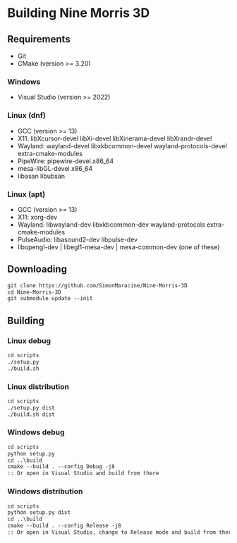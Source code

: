 # Building Nine Morris 3D

## Requirements

- Git
- CMake (version >= 3.20)

### Windows

- Visual Studio (version >= 2022)

### Linux (dnf)

<!-- FIXME update these -->

- GCC (version >= 13)
- X11: libXcursor-devel libXi-devel libXinerama-devel libXrandr-devel
- Wayland: wayland-devel libxkbcommon-devel wayland-protocols-devel extra-cmake-modules
- PipeWire: pipewire-devel.x86_64
- mesa-libGL-devel.x86_64
- libasan libubsan

### Linux (apt)

- GCC (version >= 13)
- X11: xorg-dev
- Wayland: libwayland-dev libxkbcommon-dev wayland-protocols extra-cmake-modules
- PulseAudio: libasound2-dev libpulse-dev
- libopengl-dev | libegl1-mesa-dev | mesa-common-dev (one of these)

## Downloading

```txt
git clone https://github.com/SimonMaracine/Nine-Morris-3D
cd Nine-Morris-3D
git submodule update --init
```

## Building

### Linux debug

```txt
cd scripts
./setup.py
./build.sh
```

### Linux distribution

```txt
cd scripts
./setup.py dist
./build.sh dist
```

### Windows debug

```txt
cd scripts
python setup.py
cd ..\build
cmake --build . --config Debug -j8
:: Or open in Visual Studio and build from there
```

### Windows distribution

```txt
cd scripts
python setup.py dist
cd ..\build
cmake --build . --config Release -j8
:: Or open in Visual Studio, change to Release mode and build from there
```
